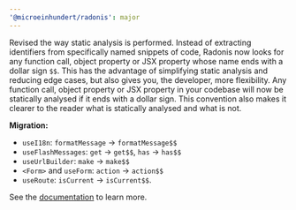 ```yaml
---
'@microeinhundert/radonis': major
---
```


Revised the way static analysis is performed. Instead of extracting identifiers from specifically named snippets of code, Radonis now looks for any function call, object property or JSX property whose name ends with a dollar sign `$$`. This has the advantage of simplifying static analysis and reducing edge cases, but also gives you, the developer, more flexibility. Any function call, object property or JSX property in your codebase will now be statically analysed if it ends with a dollar sign. This convention also makes it clearer to the reader what is statically analysed and what is not.

**Migration:**
- `useI18n`: `formatMessage` -> `formatMessage$$`
- `useFlashMessages`: `get` -> `get$$`, `has` -> `has$$`
- `useUrlBuilder`: `make` -> `make$$`
- `<Form>` and `useForm`: `action` -> `action$$`
- `useRoute`: `isCurrent` -> `isCurrent$$`.

See the [documentation](https://radonis.vercel.app/docs/compiler) to learn more.
